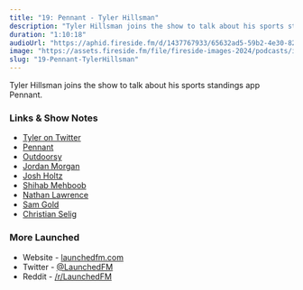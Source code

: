```yaml
---
title: "19: Pennant - Tyler Hillsman"
description: "Tyler Hillsman joins the show to talk about his sports standings app Pennant."
duration: "1:10:18"
audioUrl: "https://aphid.fireside.fm/d/1437767933/65632ad5-59b2-4e30-82d1-13845dce07dd/8aab538a-7535-4624-aaf2-f57dbe02f7e7.mp3"
image: "https://assets.fireside.fm/file/fireside-images-2024/podcasts/images/6/65632ad5-59b2-4e30-82d1-13845dce07dd/episodes/8/8aab538a-7535-4624-aaf2-f57dbe02f7e7/cover.jpg?v=1"
slug: "19-Pennant-TylerHillsman"
---
```


<p>Tyler Hillsman joins the show to talk about his sports standings app Pennant.</p>

<h3>Links &amp; Show Notes</h3>

<ul>
<li><a href="https://twitter.com/thillsman" rel="nofollow">Tyler on Twitter</a></li>
<li><a href="https://www.pennantapp.com" rel="nofollow">Pennant</a></li>
<li><a href="https://www.outdoorsy.com" rel="nofollow">Outdoorsy</a></li>
<li><a href="https://twitter.com/jordanmorgan10" rel="nofollow">Jordan Morgan</a></li>
<li><a href="https://twitter.com/joshdholtz" rel="nofollow">Josh Holtz</a></li>
<li><a href="https://twitter.com/JPEGuin" rel="nofollow">Shihab Mehboob</a></li>
<li><a href="https://twitter.com/NathanBLawrence" rel="nofollow">Nathan Lawrence</a></li>
<li><a href="https://twitter.com/samhenrigold" rel="nofollow">Sam Gold</a></li>
<li><a href="https://twitter.com/ChristianSelig" rel="nofollow">Christian Selig</a></li>
</ul>

<h3>More Launched</h3>

<ul>
<li>Website - <a href="https://launchedfm.com" rel="nofollow">launchedfm.com</a></li>
<li>Twitter - <a href="https://twitter.com/launchedfm" rel="nofollow">@LaunchedFM</a></li>
<li>Reddit - <a href="https://www.reddit.com/r/LaunchedFM/" rel="nofollow">/r/LaunchedFM</a></li>
</ul>
